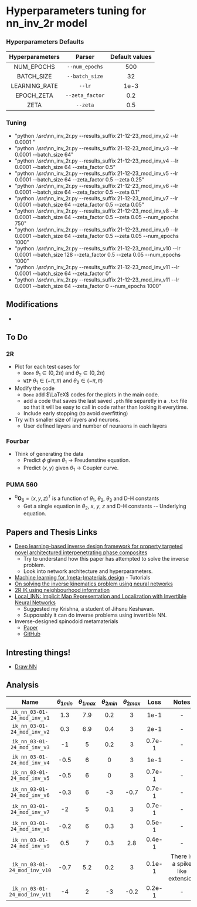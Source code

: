 # Hyperparameters tuning for nn_inv_2r model

### Hyperparameters Defaults

| Hyperparameters |     Parser        | Default values |
|:---------------:|:--------------:   |:--------------:|
|   NUM_EPOCHS    | `--num_epochs`    |      500       |
|   BATCH_SIZE    | `--batch_size`    |       32       |
| LEARNING_RATE   |   `--lr`  	      |     1e-3       |
| EPOCH_ZETA      |   `--zeta_factor` |        0.2     |
| ZETA            |   `--zeta`  	  |     0.5        |





### Tuning
- "python .\\src\\nn_inv_2r.py --results_suffix 21-12-23_mod_inv_v2 --lr 0.0001 "
- "python .\\src\\nn_inv_2r.py --results_suffix 21-12-23_mod_inv_v3 --lr 0.0001 --batch_size 64"
- "python .\\src\\nn_inv_2r.py --results_suffix 21-12-23_mod_inv_v4 --lr 0.0001 --batch_size 64 --zeta_factor 0.5"
- "python .\\src\\nn_inv_2r.py --results_suffix 21-12-23_mod_inv_v5 --lr 0.0001 --batch_size 64 --zeta_factor 0.5 --zeta 0.25"
- "python .\\src\\nn_inv_2r.py --results_suffix 21-12-23_mod_inv_v6 --lr 0.0001 --batch_size 64 --zeta_factor 0.5 --zeta 0.1"
- "python .\\src\\nn_inv_2r.py --results_suffix 21-12-23_mod_inv_v7 --lr 0.0001 --batch_size 64 --zeta_factor 0.5 --zeta 0.05"
- "python .\\src\\nn_inv_2r.py --results_suffix 21-12-23_mod_inv_v8 --lr 0.0001 --batch_size 64 --zeta_factor 0.5 --zeta 0.05 --num_epochs 750"
- "python .\\src\\nn_inv_2r.py --results_suffix 21-12-23_mod_inv_v9 --lr 0.0001 --batch_size 64 --zeta_factor 0.5 --zeta 0.05 --num_epochs 1000"
- "python .\\src\\nn_inv_2r.py --results_suffix 21-12-23_mod_inv_v10 --lr 0.0001 --batch_size 128 --zeta_factor 0.5 --zeta 0.05 --num_epochs 1000"
- "python .\\src\\nn_inv_2r.py --results_suffix 21-12-23_mod_inv_v11 --lr 0.0001 --batch_size 64 --zeta_factor 0"
- "python .\\src\\nn_inv_2r.py --results_suffix 21-12-23_mod_inv_v11 --lr 0.0001 --batch_size 64 --zeta_factor 0 --num_epochs 1000"

## Modifications
-  

## To Do

### 2R
- Plot for each test cases for
	+ `Done` $\theta_1 \in \left( 0, 2\pi \right)$ and $\theta_2 \in \left( 0, 2\pi \right)$
	+ `WIP` $\theta_1 \in \left( -\pi, \pi \right)$ and $\theta_2 \in \left( -\pi, \pi  \right)$
- Modify the code
	+ `Done` add $\LaTeX$ codes for the plots in the main code.
	+ add a code that saves the last saved `.pth` file separetly in a `.txt` file so that it will be easy to call in code rather than looking it everytime.
	+ Include early stopping (to avoid overfitting)
- Try with smaller size of layers and neurons.
	+ User defined layers and  number of neuraons in each layers

### Fourbar
- Think of generating the data
	+ Predict $\phi$ given $\theta_1$ $\rightarrow$ Freudenstine equation.
	+ Predict $(x,y)$ given $\theta_1$ $\rightarrow$ Coupler curve.

### PUMA 560
- $^0\mathbf{O}_6 = \left( x, y, z \right)^T$ is a function of $\theta_1$, $\theta_2$, $\theta_3$ and D-H constants
	+ Get a single equation in $\theta_2$, $x$, $y$, $z$ and D-H constants -- Underlying equation.
## Papers and Thesis Links
- [Deep learning-based inverse design framework for property targeted novel architectured interpenetrating phase composites](https://doi.org/10.1016/j.compstruct.2023.116783)
	+ Try to understand how this paper has attempted to solve the inverse problem.
	+ Look into network architecture and hyperparameters. 
- [Machine learning for (meta-)materials design](https://github.com/mmc-group/ML-for-materials-design) - Tutorials
- [On solving the inverse kinematics problem using neural networks](https://doi.org/10.1109/M2VIP.2017.8211457)
- [2R IK using neighbourhood information](https://github.com/OmarJItani/Deep-Neural-Network-for-Solving-the-Inverse-Kinematics-Problem)
- [Local_INN: Implicit Map Representation and Localization with Invertible Neural Networks](https://doi.org/10.48550/arXiv.2209.11925)
	+ Suggested my Krishna, a student of Jihsnu Keshavan.
	+ Supposably it can do inverse problems using invertible NN.
- Inverse-designed spinodoid metamaterials
	+ [Paper](https://doi.org/10.1038/s41524-020-0341-6)
	+ [GitHub](https://github.com/mmc-group/inverse-designed-spinodoids)

## Intresting things!
- [Draw NN](http://alexlenail.me/NN-SVG/AlexNet.html)

## Analysis

| Name                           | $\theta_{1min}$ | $\theta_{1max}$ | $\theta_{2min}$ | $\theta_{2max}$ | Loss   | Notes                           |
|:------------------------------:|:---------------:|:---------------:|:---------------:|:---------------:|:------:|:-------------------------------:|
| `ik_nn_03-01-24_mod_inv_v1`    | 1.3             | 7.9             | 0.2             | 3               | 1e-1   | -                               |
| `ik_nn_03-01-24_mod_inv_v2`    | 0.3             | 6.9             | 0.4             | 3               | 2e-1   | -                               |
| `ik_nn_03-01-24_mod_inv_v3`    | -1              | 5               | 0.2             | 3               | 0.7e-1 | -                               |
| `ik_nn_03-01-24_mod_inv_v4`    | -0.5            | 6               | 0               | 3               | 1e-1   | -                               |
| `ik_nn_03-01-24_mod_inv_v5`    | -0.5            | 6               | 0               | 3               | 0.7e-1 | -                               |
| `ik_nn_03-01-24_mod_inv_v6`    | -0.3            | 6               | -3              | -0.7            | 0.7e-1 | -                               |
| `ik_nn_03-01-24_mod_inv_v7`    | -2              | 5               | 0.1             | 3               | 0.7e-1 | -                               |
| `ik_nn_03-01-24_mod_inv_v8`    | -0.2            | 6               | 0.3             | 3               | 0.5e-1 | -                               |
| `ik_nn_03-01-24_mod_inv_v9`    | 0.5             | 7               | 0.3             | 2.8             | 0.4e-1 | -                               |
| `ik_nn_03-01-24_mod_inv_v10`   | -0.7            | 5.2             | 0.2             | 3               | 0.1e-1 | There is a spike like extension |
| `ik_nn_03-01-24_mod_inv_v11`   | -4              | 2               | -3              | -0.2            | 0.2e-1 | -                               |